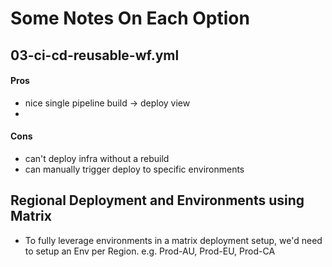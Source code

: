 # Some Notes On Each Option


## 03-ci-cd-reusable-wf.yml
#### Pros
- nice single pipeline build -> deploy view
- 
#### Cons
- can't deploy infra without a rebuild
- can manually trigger deploy to specific environments




## Regional Deployment and Environments using Matrix
- To fully leverage environments in a matrix deployment setup, we'd need to setup an Env per Region. e.g. Prod-AU, Prod-EU, Prod-CA


